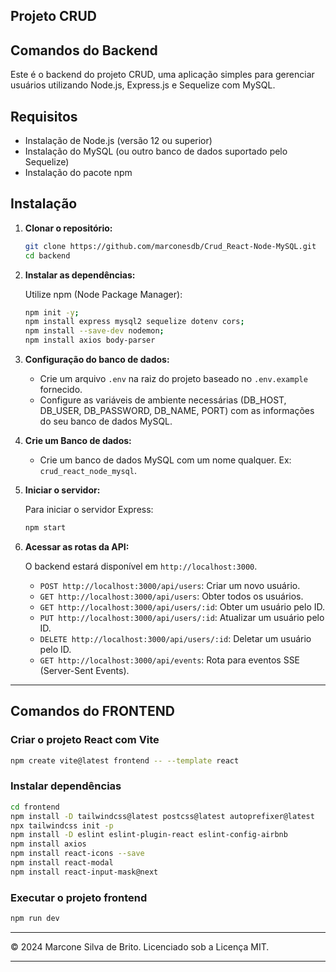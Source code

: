 ## Projeto CRUD

## Comandos do Backend


Este é o backend do projeto CRUD, uma aplicação simples para gerenciar usuários utilizando Node.js, Express.js e Sequelize com MySQL.

## Requisitos

- Instalação de Node.js (versão 12 ou superior)
- Instalação do MySQL (ou outro banco de dados suportado pelo Sequelize)
- Instalação do pacote npm

## Instalação

1. **Clonar o repositório:**

   ```bash
   git clone https://github.com/marconesdb/Crud_React-Node-MySQL.git
   cd backend
   ```

2. **Instalar as dependências:**

   Utilize npm (Node Package Manager):

   ```bash
   npm init -y;  
   npm install express mysql2 sequelize dotenv cors;
   npm install --save-dev nodemon;
   npm install axios body-parser 
   ```

3. **Configuração do banco de dados:**

   - Crie um arquivo `.env` na raiz do projeto baseado no `.env.example` fornecido.
   - Configure as variáveis de ambiente necessárias (DB_HOST, DB_USER, DB_PASSWORD, DB_NAME, PORT) com as informações do seu banco de dados MySQL.

4. **Crie um Banco de dados:**
   - Crie um banco de dados MySQL com um nome qualquer. Ex: `crud_react_node_mysql`.

5. **Iniciar o servidor:**

   Para iniciar o servidor Express:

   ```bash
   npm start
   ```

6. **Acessar as rotas da API:**

   O backend estará disponível em `http://localhost:3000`.

   - `POST http://localhost:3000/api/users`: Criar um novo usuário.
   - `GET http://localhost:3000/api/users`: Obter todos os usuários.
   - `GET http://localhost:3000/api/users/:id`: Obter um usuário pelo ID.
   - `PUT http://localhost:3000/api/users/:id`: Atualizar um usuário pelo ID.
   - `DELETE http://localhost:3000/api/users/:id`: Deletar um usuário pelo ID.
   - `GET http://localhost:3000/api/events`: Rota para eventos SSE (Server-Sent Events).

---

## Comandos do FRONTEND

### Criar o projeto React com Vite

```bash
npm create vite@latest frontend -- --template react
```

### Instalar dependências

```bash
cd frontend
npm install -D tailwindcss@latest postcss@latest autoprefixer@latest
npx tailwindcss init -p
npm install -D eslint eslint-plugin-react eslint-config-airbnb
npm install axios
npm install react-icons --save
npm install react-modal
npm install react-input-mask@next
```

### Executar o projeto frontend

```bash
npm run dev
```

---

© 2024 Marcone Silva de Brito. Licenciado sob a Licença MIT.

---

